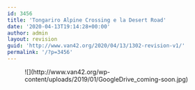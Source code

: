 ```yaml
---
id: 3456
title: 'Tongariro Alpine Crossing e la Desert Road'
date: '2020-04-13T19:14:28+00:00'
author: admin
layout: revision
guid: 'http://www.van42.org/2020/04/13/1302-revision-v1/'
permalink: '/?p=3456'
---
```


<div class="wp-container-3885 wp-block-columns has-2-columns"><div class="wp-container-3883 wp-block-column"><figure class="wp-block-image">![](http://www.van42.org/wp-content/uploads/2019/01/GoogleDrive_coming-soon.jpg)</figure></div><div class="wp-container-3884 wp-block-column"></div></div>